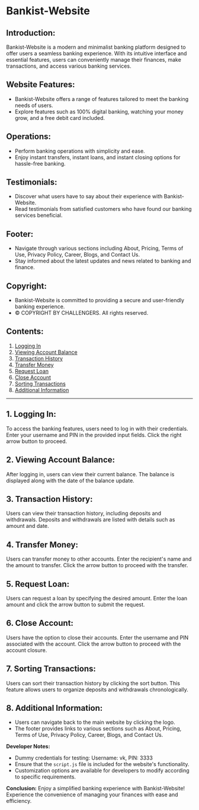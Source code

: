 # Bankist-Website

## Introduction:
Bankist-Website is a modern and minimalist banking platform designed to offer users a seamless banking experience. With its intuitive interface and essential features, users can conveniently manage their finances, make transactions, and access various banking services.

## Website Features:
- Bankist-Website offers a range of features tailored to meet the banking needs of users.
- Explore features such as 100% digital banking, watching your money grow, and a free debit card included.

## Operations:
- Perform banking operations with simplicity and ease.
- Enjoy instant transfers, instant loans, and instant closing options for hassle-free banking.

## Testimonials:
- Discover what users have to say about their experience with Bankist-Website.
- Read testimonials from satisfied customers who have found our banking services beneficial.

## Footer:
- Navigate through various sections including About, Pricing, Terms of Use, Privacy Policy, Career, Blogs, and Contact Us.
- Stay informed about the latest updates and news related to banking and finance.

## Copyright:
- Bankist-Website is committed to providing a secure and user-friendly banking experience.
- © COPYRIGHT BY CHALLENGERS. All rights reserved.

## Contents:
1. [Logging In](#1-logging-in)
2. [Viewing Account Balance](#2-viewing-account-balance)
3. [Transaction History](#3-transaction-history)
4. [Transfer Money](#4-transfer-money)
5. [Request Loan](#5-request-loan)
6. [Close Account](#6-close-account)
7. [Sorting Transactions](#7-sorting-transactions)
8. [Additional Information](#8-additional-information)

---

## 1. Logging In:
To access the banking features, users need to log in with their credentials. Enter your username and PIN in the provided input fields. Click the right arrow button to proceed.

## 2. Viewing Account Balance:
After logging in, users can view their current balance. The balance is displayed along with the date of the balance update.

## 3. Transaction History:
Users can view their transaction history, including deposits and withdrawals. Deposits and withdrawals are listed with details such as amount and date.

## 4. Transfer Money:
Users can transfer money to other accounts. Enter the recipient's name and the amount to transfer. Click the arrow button to proceed with the transfer.

## 5. Request Loan:
Users can request a loan by specifying the desired amount. Enter the loan amount and click the arrow button to submit the request.

## 6. Close Account:
Users have the option to close their accounts. Enter the username and PIN associated with the account. Click the arrow button to proceed with the account closure.

## 7. Sorting Transactions:
Users can sort their transaction history by clicking the sort button. This feature allows users to organize deposits and withdrawals chronologically.

## 8. Additional Information:
- Users can navigate back to the main website by clicking the logo.
- The footer provides links to various sections such as About, Pricing, Terms of Use, Privacy Policy, Career, Blogs, and Contact Us.

**Developer Notes:**
- Dummy credentials for testing: Username: vk, PIN: 3333
- Ensure that the `script.js` file is included for the website's functionality.
- Customization options are available for developers to modify according to specific requirements.

**Conclusion:**
Enjoy a simplified banking experience with Bankist-Website! Experience the convenience of managing your finances with ease and efficiency.
